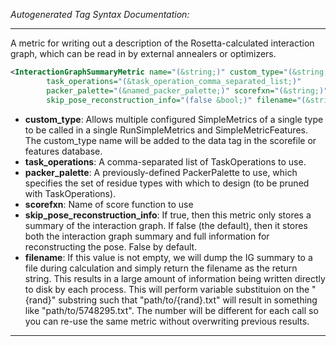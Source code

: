 <!-- THIS IS AN AUTOGENERATED FILE: Don't edit it directly, instead change the schema definition in the code itself. -->

_Autogenerated Tag Syntax Documentation:_

---
A metric for writing out a description of the Rosetta-calculated interaction graph, which can be read in by external annealers or optimizers.

```xml
<InteractionGraphSummaryMetric name="(&string;)" custom_type="(&string;)"
        task_operations="(&task_operation_comma_separated_list;)"
        packer_palette="(&named_packer_palette;)" scorefxn="(&string;)"
        skip_pose_reconstruction_info="(false &bool;)" filename="(&string;)" />
```

-   **custom_type**: Allows multiple configured SimpleMetrics of a single type to be called in a single RunSimpleMetrics and SimpleMetricFeatures. 
 The custom_type name will be added to the data tag in the scorefile or features database.
-   **task_operations**: A comma-separated list of TaskOperations to use.
-   **packer_palette**: A previously-defined PackerPalette to use, which specifies the set of residue types with which to design (to be pruned with TaskOperations).
-   **scorefxn**: Name of score function to use
-   **skip_pose_reconstruction_info**: If true, then this metric only stores a summary of the interaction graph.  If false (the default), then it stores both the interaction graph summary and full information for reconstructing the pose.  False by default.
-   **filename**: If this value is not empty, we will dump the IG summary to a file during calculation and simply return the filename as the return string. This results in a large amount of information being written directly to disk by each process. This will perform variable substituion on the "{rand}" substring such that "path/to/{rand}.txt" will result in something like "path/to/5748295.txt". The number will be different for each call so you can re-use the same metric without overwriting previous results.

---
